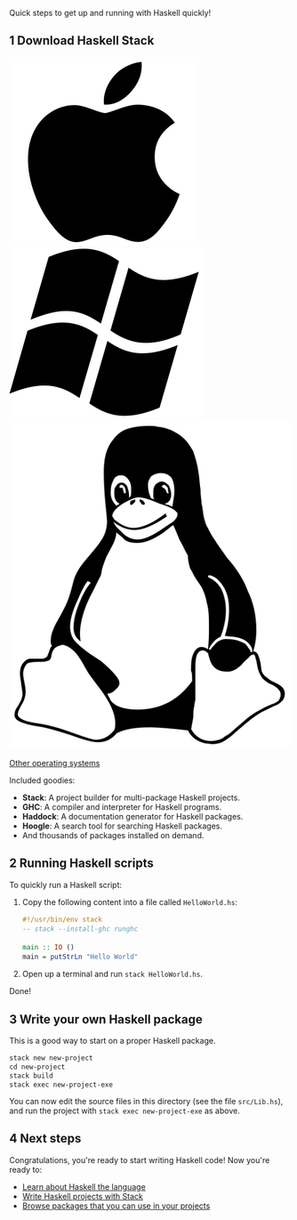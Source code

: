 Quick steps to get up and running with Haskell quickly!

## <span class="counter">1</span> Download Haskell Stack

<p class="os-logos">
<a class="os-logo" href="http://docs.haskellstack.org/en/stable/install_and_upgrade/#mac-os-x">
<img src="/static/img/apple-logo.svg">
</a>

<a class="os-logo" href="http://docs.haskellstack.org/en/stable/install_and_upgrade/#windows">
<img src="/static/img/windows-logo.svg">
</a>

<a class="os-logo" href="http://docs.haskellstack.org/en/stable/install_and_upgrade/#linux">
<img src="/static/img/linux-logo.svg">
</a>
</p>

[Other operating systems](http://docs.haskellstack.org/en/stable/install_and_upgrade)

Included goodies:

* **Stack**: A project builder for multi-package Haskell projects.
* **GHC**: A compiler and interpreter for Haskell programs.
* **Haddock**: A documentation generator for Haskell packages.
* **Hoogle**: A search tool for searching Haskell packages.
* And thousands of packages installed on demand.

## <span class="counter">2</span> Running Haskell scripts

To quickly run a Haskell script:

1.  Copy the following content into a file called `HelloWorld.hs`:

    ```haskell
    #!/usr/bin/env stack
    -- stack --install-ghc runghc

    main :: IO ()
    main = putStrLn "Hello World"
    ```

2. Open up a terminal and run `stack HelloWorld.hs`.

Done!

## <span class="counter">3</span> Write your own Haskell package

This is a good way to start on a proper Haskell package.

```
stack new new-project
cd new-project
stack build
stack exec new-project-exe
```

You can now edit the source files in this directory (see the file
`src/Lib.hs`), and run the project with `stack exec new-project-exe`
as above.

## <span class="counter">4</span> Next steps

Congratulations, you're ready to start writing Haskell code! Now you're ready to:

* [Learn about Haskell the language](/documentation)
* [Write Haskell projects with Stack](http://docs.haskellstack.org/en/stable/GUIDE/)
* [Browse packages that you can use in your projects](/packages)
